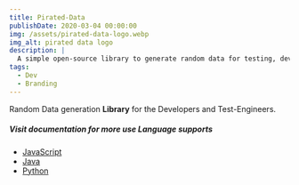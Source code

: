 ```yaml
---
title: Pirated-Data 
publishDate: 2020-03-04 00:00:00
img: /assets/pirated-data-logo.webp
img_alt: pirated data logo
description: |
  A simple open-source library to generate random data for testing, development and machine learning. Import once and use unlimited times. Checkout our documentation for uses and more information. 
tags:
  - Dev
  - Branding
---
```


Random Data generation **Library** for the Developers and Test-Engineers.

##### Visit documentation for more use Language supports
<ul>
<li>
<a href="https://www.npmjs.com/package/pirated-data">JavaScript</a> 
</li>
<li>
<a href="https://central.sonatype.com/artifact/io.github.studyandmasti/pirated-data">Java</a> 
</li>
<li>
<a href="https://pypi.org/project/pirated-data/">Python</a></li>
</ul>

